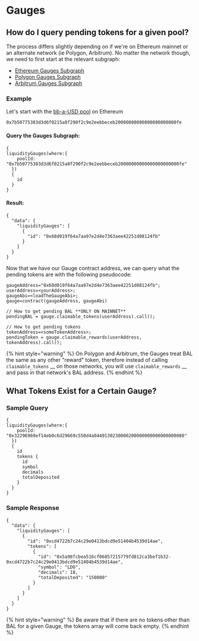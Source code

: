 # Gauges

## How do I query pending tokens for a given pool?

The process differs slightly depending on if we're on Ethereum mainnet or an alternate network (ie Polygon, Arbitrum). No matter the network though, we need to first start at the relevant subgraph:

* [Ethereum Gauges Subgraph](https://thegraph.com/hosted-service/subgraph/balancer-labs/balancer-gauges)&#x20;
* [Polygon Gauges Subgraph](https://thegraph.com/hosted-service/subgraph/balancer-labs/balancer-gauges-polygon)
* [Arbitrum Gauges Subgraph](https://thegraph.com/hosted-service/subgraph/balancer-labs/balancer-gauges-arbitrum)

### Example

Let's start with the [bb-a-USD pool](https://app.balancer.fi/#/pool/0x7b50775383d3d6f0215a8f290f2c9e2eebbeceb20000000000000000000000fe) on Ethereum

`0x7b50775383d3d6f0215a8f290f2c9e2eebbeceb20000000000000000000000fe`

#### Query the Gauges Subgraph:

```
{
liquidityGauges(where:{
    poolId: "0x7b50775383d3d6f0215a8f290f2c9e2eebbeceb20000000000000000000000fe"
  })
  {
    id
  }
}
```

#### Result:

```
{
  "data": {
    "liquidityGauges": [
      {
        "id": "0x68d019f64a7aa97e2d4e7363aee42251d08124fb"
      }
    ]
  }
}
```

Now that we have our Gauge contract address, we can query what the pending tokens are with the following pseudocode:

```
gaugeAddress="0x68d019f64a7aa97e2d4e7363aee42251d08124fb";
userAddress=<yourAddress>;
gaugeAbi=<loadTheGaugeAbi>;
gauge=contract(gaugeAddress, gaugeAbi)

// How to get pending BAL **ONLY ON MAINNET**
pendingBAL = gauge.claimable_tokens(userAddress).call();

// How to get pending tokens
tokenAddress=<someTokenAddress>;
pendingToken = gauge.claimable_rewards(userAddress, tokenAddress).call();
```

{% hint style="warning" %}
On Polygon and Arbitrum, the Gauges treat BAL the same as any other "reward" token, therefore instead of calling `claimable_tokens` __ on those networks, you will use `claimable_rewards` __ and pass in that network's BAL address.
{% endhint %}

## What Tokens Exist for a Certain Gauge?

### Sample Query

```
{
liquidityGauges(where:{
    poolId: "0x32296969ef14eb0c6d29669c550d4a0449130230000200000000000000000080"
  })
  {
    id
    tokens {
      id
      symbol
      decimals
      totalDeposited
    }
  }
}
```

### Sample Response

```
{
  "data": {
    "liquidityGauges": [
      {
        "id": "0xcd4722b7c24c29e0413bdcd9e51404b4539d14ae",
        "tokens": [
          {
            "id": "0x5a98fcbea516cf06857215779fd812ca3bef1b32-0xcd4722b7c24c29e0413bdcd9e51404b4539d14ae",
            "symbol": "LDO",
            "decimals": 18,
            "totalDeposited": "150000"
          }
        ]
      }
    ]
  }
}
```

{% hint style="warning" %}
Be aware that if there are no tokens other than BAL for a given Gauge, the tokens array will come back empty.
{% endhint %}
